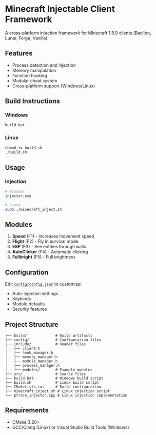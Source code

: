 # Minecraft Injectable Client Framework

A cross-platform injection framework for Minecraft 1.8.9 clients (Badlion, Lunar, Forge, Vanilla).

## Features
- Process detection and injection
- Memory manipulation
- Function hooking
- Modular cheat system
- Cross-platform support (Windows/Linux)

## Build Instructions

### Windows
```bash
build.bat
```

### Linux
```bash
chmod +x build.sh
./build.sh
```

## Usage

### Injection
```bash
# Windows
injector.exe

# Linux
sudo ./minecraft_inject.sh
```

## Modules
1. **Speed** (F1) - Increases movement speed
2. **Flight** (F2) - Fly in survival mode
3. **ESP** (F3) - See entities through walls
4. **AutoClicker** (F4) - Automatic clicking
5. **Fullbright** (F5) - Full brightness

## Configuration
Edit [`config/config.json`](config/config.json) to customize:
- Auto-injection settings
- Keybinds
- Module defaults
- Security features

## Project Structure
```
├── build/             # Build artifacts
├── config/            # Configuration files
├── include/           # Header files
│   ├── client.h
│   ├── hook_manager.h
│   ├── memory_manager.h
│   ├── module_manager.h
│   ├── process_manager.h
│   └── modules/       # Example modules
├── src/               # Source files
├── build.bat          # Windows build script
├── build.sh           # Linux build script
├── CMakeLists.txt     # Build configuration
├── minecraft_inject.sh # Linux injection script
└── ptrace_injector.cpp # Linux injection implementation
```

## Requirements
- CMake 3.20+
- GCC/Clang (Linux) or Visual Studio Build Tools (Windows)